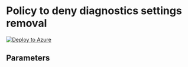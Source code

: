 # Policy to deny diagnostics settings removal

[![Deploy to Azure](https://aka.ms/deploytoazurebutton)](https://portal.azure.com/#blade/Microsoft_Azure_Policy/CreatePolicyDefinitionBlade/uri/https%3A%2F%2Fraw.githubusercontent.com%2Fwilfriedwoivre%2Fazure-policies%2Fmain%2FPolicies%2FMonitor%2FDeny-DiagsSettings-Removal%2Fazurepolicy.json)

## Parameters

